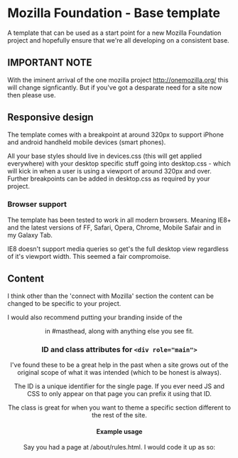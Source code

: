 # Mozilla Foundation - Base template

A template that can be used as a start point for a new Mozilla Foundation project and hopefully ensure that we're all developing on a consistent base.

## IMPORTANT NOTE

With the iminent arrival of the one mozilla project http://onemozilla.org/ this will change signficantly. But if you've got a desparate need for a site now then please use.

## Responsive design

The template comes with a breakpoint at around 320px to support iPhone and android handheld mobile devices (smart phones).

All your base styles should live in devices.css (this will get applied everywhere) with your desktop specific stuff going into desktop.css - which will kick in when a user is using a viewport of around 320px and over. Further breakpoints can be added in desktop.css as required by your project.

### Browser support

The template has been tested to work in all modern browsers. Meaning IE8+ and the latest versions of FF, Safari, Opera, Chrome, Mobile Safair and in my Galaxy Tab.

IE8 doesn't support media queries so get's the full desktop view regardless of it's viewport width. This seemed a fair compromoise.

## Content

I think other than the 'connect with Mozilla' section the content can be changed to be specific to your project.

I would also recommend putting your branding inside of the <header> in #masthead, along with anything else you see fit.

### ID and class attributes for ```<div role="main">```

I've found these to be a great help in the past when a site grows out of the original scope of what it was intended (which to be honest is always). 

The ID is a unique identifier for the single page. If you ever need JS and CSS to only appear on that page you can prefix it using that ID.

The class is great for when you want to theme a specific section different to the rest of the site.

#### Example usage

Say you had a page at /about/rules.html. I would code it up as so:

<div role="main" id="rules" class="about">

